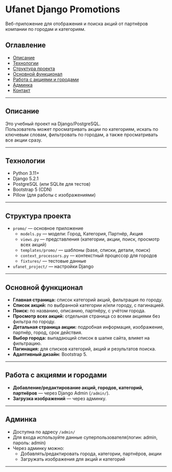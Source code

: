 # Ufanet Django Promotions

Веб-приложение для отображения и поиска акций от партнёров компании по городам и категориям.

## Оглавление

- [Описание](#описание)
- [Технологии](#технологии)
- [Структура проекта](#структура-проекта)
- [Основной функционал](#основной-функционал)
- [Работа с акциями и городами](#работа-с-акциями-и-городами)
- [Админка](#админка)
- [Контакт](#контакт)

---

## Описание

Это учебный проект на Django/PostgreSQL.  
Пользователь может просматривать акции по категориям, искать по ключевым словам, фильтровать по городам, а также просматривать все акции сразу.

---

## Технологии

- Python 3.11+
- Django 5.2.1
- PostgreSQL (или SQLite для тестов)
- Bootstrap 5 (CDN)
- Pillow (для работы с изображениями)

---


## Структура проекта

- `promo/` — основное приложение
  - `models.py` — модели: Город, Категория, Партнёр, Акция
  - `views.py` — представления (категории, акции, поиск, просмотр всех акций)
  - `templates/promo/` — шаблоны (base, списки, детали, поиск)
  - `context_processors.py` — контекстный процессор для городов
  - `fixtures/` — тестовые данные
- `ufanet_project/` — настройки Django

---

## Основной функционал

- **Главная страница:** список категорий акций, фильтрация по городу.
- **Список акций:** по выбранной категории и/или городу, с пагинацией.
- **Поиск:** по названию, описанию, партнёру, с учётом города.
- **Просмотр всех акций:** отдельная страница со всеми акциями без фильтра по городу.
- **Детальная страница акции:** подробная информация, изображение, партнёр, город, срок действия.
- **Выбор города:** выпадающий список в шапке сайта, влияет на фильтрацию.
- **Пагинация:** для списков категорий, акций и результатов поиска.
- **Адаптивный дизайн:** Bootstrap 5.

---

## Работа с акциями и городами

- **Добавление/редактирование акций, городов, категорий, партнёров** — через Django Admin (`/admin/`).
- **Загрузка изображений** — через админку.

---

## Админка

- Доступна по адресу `/admin/`
- Для входа используйте данные суперпользователя(логин: admin, пароль: admin)
- Через админку можно:
  - Добавлять/редактировать города, категории, партнёров, акции
  - Загружать изображения для акций и категорий

---

